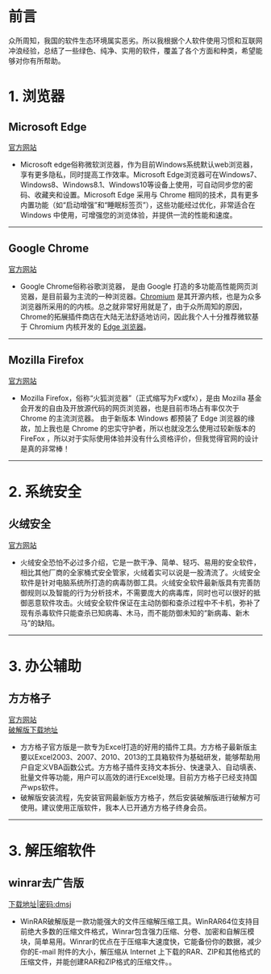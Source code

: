 # 前言
众所周知，我国的软件生态环境属实恶劣。所以我根据个人软件使用习惯和互联网冲浪经验，总结了一些绿色、纯净、实用的软件，覆盖了各个方面和种类，希望能够对你有所帮助。

# 1. 浏览器
##  Microsoft Edge

[官方网站](https://www.microsoft.com/zh-cn/edge)

- Microsoft edge俗称微软浏览器，作为目前Windows系统默认web浏览器，享有更多隐私，同时提高工作效率。Microsoft Edge浏览器可在Windows7、Windows8、Windows8.1、Windows10等设备上使用，可自动同步您的密码、收藏夹和设置。Microsoft Edge 采用与 Chrome 相同的技术，具有更多内置功能（如“启动增强”和“睡眠标签页”），这些功能经过优化，非常适合在 Windows 中使用，可增强您的浏览体验，并提供一流的性能和速度。
------------
## Google Chrome

[官方网站](https://www.google.cn/chrome/)

- Google Chrome俗称谷歌浏览器， 是由 Google 打造的多功能高性能网页浏览器，是目前最为主流的一种浏览器。[Chromium](https://www.chromium.org/) 是其开源内核，也是为众多浏览器所采用的的内核。总之就非常好用就是了，由于众所周知的原因，Chrome的拓展插件商店在大陆无法舒适地访问，因此我个人十分推荐微软基于 Chromium 内核开发的 [Edge 浏览器](https://www.microsoft.com/zh-cn/edge?r=1)。
------------
## Mozilla Firefox

[官方网站](https://www.mozilla.org/zh-CN/firefox/new/)

- Mozilla Firefox，俗称“火狐浏览器”（正式缩写为Fx或fx），是由 Mozilla 基金会开发的自由及开放源代码的网页浏览器，也是目前市场占有率仅次于 Chrome 的主流浏览器。
由于新版本 Windows 都预装了 Edge 浏览器的缘故，加上我也是 Chrome 的忠实守护者，所以也就没怎么使用过较新版本的 FireFox ，所以对于实际使用体验并没有什么资格评价，但我觉得官网的设计是真的非常棒！
****
# 2. 系统安全
## 火绒安全

[官方网站](https://www.huorong.cn/)

- 火绒安全恐怕不必过多介绍，它是一款干净、简单、轻巧、易用的安全软件，相比其他厂商的全家桶式安全管家，火绒着实可以说是一股清流了。火绒安全软件是针对电脑系统所打造的病毒防御工具。火绒安全软件最新版具有完善防御规则以及智能的行为分析技术，不需要庞大的病毒库，同时也可以很好的抵御恶意软件攻击。火绒安全软件保证在主动防御和查杀过程中不卡机，弥补了现有杀毒软件只能查杀已知病毒、木马，而不能防御未知的“新病毒、新木马”的缺陷。

****
# 3. 办公辅助
## 方方格子

[官方网站](http://www.ffcell.com/)   
[破解版下载地址](https://wwi.lanzoup.com/iCRSU0tzsscd)

- 方方格子官方版是一款专为Excel打造的好用的插件工具。方方格子最新版主要以Excel2003、2007、2010、2013的工具箱软件为基础研发，能够帮助用户自定义VBA函数公式。方方格子插件支持文本拆分、快速录入、自动填表、批量文件等功能，用户可以高效的进行Excel处理。目前方方格子已经支持国产wps软件。
- 破解版安装流程，先安装官网最新版方方格子，然后安装破解版进行破解方可使用。建议使用正版软件，我本人已开通方方格子终身会员。
****
# 3. 解压缩软件
## winrar去广告版
  
[下载地址|密码:dmsj](https://wwi.lanzoup.com/b0dwde70f)

- WinRAR破解版是一款功能强大的文件压缩解压缩工具。WinRAR64位支持目前绝大多数的压缩文件格式，Winrar包含强力压缩、分卷、加密和自解压模块，简单易用。Winrar的优点在于压缩率大速度快，它能备份你的数据，减少你的E-mail 附件的大小，解压缩从 Internet 上下载的RAR、ZIP和其他格式的压缩文件，并能创建RAR和ZIP格式的压缩文件。。
